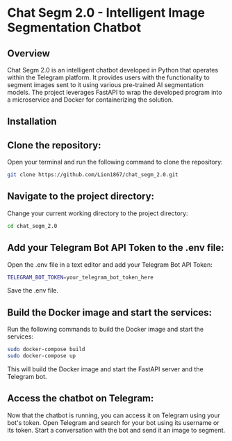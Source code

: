 # Chat Segm 2.0 - Intelligent Image Segmentation Chatbot
## Overview

Chat Segm 2.0 is an intelligent chatbot developed in Python that operates within the Telegram platform. It provides users with the functionality to segment images sent to it using various pre-trained AI segmentation models. The project leverages FastAPI to wrap the developed program into a microservice and Docker for containerizing the solution.

## Installation

## Clone the repository:

Open your terminal and run the following command to clone the repository:
```sh
git clone https://github.com/Lion1867/chat_segm_2.0.git
```
## Navigate to the project directory:

Change your current working directory to the project directory:
```sh
cd chat_segm_2.0
```
## Add your Telegram Bot API Token to the .env file:

Open the .env file in a text editor and add your Telegram Bot API Token:
```sh
TELEGRAM_BOT_TOKEN=your_telegram_bot_token_here
```
Save the .env file.

## Build the Docker image and start the services:

Run the following commands to build the Docker image and start the services:
```sh
sudo docker-compose build
sudo docker-compose up
```
This will build the Docker image and start the FastAPI server and the Telegram bot.

## Access the chatbot on Telegram:

Now that the chatbot is running, you can access it on Telegram using your bot's token. Open Telegram and search for your bot using its username or its token. Start a conversation with the bot and send it an image to segment.
